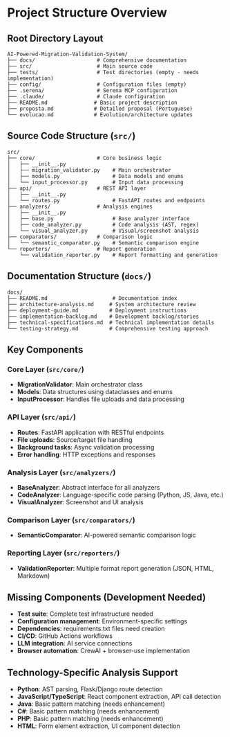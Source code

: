 # Project Structure Overview

## Root Directory Layout
```
AI-Powered-Migration-Validation-System/
├── docs/                    # Comprehensive documentation
├── src/                     # Main source code
├── tests/                   # Test directories (empty - needs implementation)
├── config/                  # Configuration files (empty)
├── .serena/                 # Serena MCP configuration
├── .claude/                 # Claude configuration
├── README.md               # Basic project description
├── proposta.md             # Detailed proposal (Portuguese)
└── evolucao.md             # Evolution/architecture updates
```

## Source Code Structure (`src/`)
```
src/
├── core/                    # Core business logic
│   ├── __init__.py
│   ├── migration_validator.py    # Main orchestrator
│   ├── models.py                 # Data models and enums
│   └── input_processor.py        # Input data processing
├── api/                     # REST API layer
│   ├── __init__.py
│   └── routes.py                 # FastAPI routes and endpoints
├── analyzers/               # Analysis engines
│   ├── __init__.py
│   ├── base.py                   # Base analyzer interface
│   ├── code_analyzer.py          # Code analysis (AST, regex)
│   └── visual_analyzer.py        # Visual/screenshot analysis
├── comparators/             # Comparison logic
│   └── semantic_comparator.py    # Semantic comparison engine
└── reporters/               # Report generation
    └── validation_reporter.py    # Report formatting and generation
```

## Documentation Structure (`docs/`)
```
docs/
├── README.md                     # Documentation index
├── architecture-analysis.md     # System architecture review
├── deployment-guide.md          # Deployment instructions
├── implementation-backlog.md    # Development backlog/stories
├── technical-specifications.md  # Technical implementation details
└── testing-strategy.md          # Comprehensive testing approach
```

## Key Components

### Core Layer (`src/core/`)
- **MigrationValidator**: Main orchestrator class
- **Models**: Data structures using dataclasses and enums
- **InputProcessor**: Handles file uploads and data processing

### API Layer (`src/api/`)
- **Routes**: FastAPI application with RESTful endpoints
- **File uploads**: Source/target file handling
- **Background tasks**: Async validation processing
- **Error handling**: HTTP exceptions and responses

### Analysis Layer (`src/analyzers/`)
- **BaseAnalyzer**: Abstract interface for all analyzers
- **CodeAnalyzer**: Language-specific code parsing (Python, JS, Java, etc.)
- **VisualAnalyzer**: Screenshot and UI analysis

### Comparison Layer (`src/comparators/`)
- **SemanticComparator**: AI-powered semantic comparison logic

### Reporting Layer (`src/reporters/`)
- **ValidationReporter**: Multiple format report generation (JSON, HTML, Markdown)

## Missing Components (Development Needed)
- **Test suite**: Complete test infrastructure needed
- **Configuration management**: Environment-specific settings
- **Dependencies**: requirements.txt files need creation
- **CI/CD**: GitHub Actions workflows
- **LLM integration**: AI service connections
- **Browser automation**: CrewAI + browser-use implementation

## Technology-Specific Analysis Support
- **Python**: AST parsing, Flask/Django route detection
- **JavaScript/TypeScript**: React component extraction, API call detection
- **Java**: Basic pattern matching (needs enhancement)
- **C#**: Basic pattern matching (needs enhancement)
- **PHP**: Basic pattern matching (needs enhancement)
- **HTML**: Form element extraction, UI component detection
